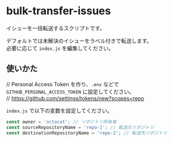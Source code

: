 # bulk-transfer-issues

イシューを一括転送するスクリプトです。

デフォルトでは未解決のイシューをラベル付きで転送します。  
必要に応じて `index.js` を編集してください。

## 使いかた

// Personal Access Token を作り、`.env` などで `GITHUB_PERSONAL_ACCESS_TOKEN` に設定してください。  
// https://github.com/settings/tokens/new?scopes=repo

`index.js` で以下の変数を設定してください。

```js
const owner = 'octocat'; // リポジトリ所有者
const sourceRepositoryName = 'repo-1'; // 転送元リポジトリ
const destinationRepositoryName = 'repo-2'; // 転送先リポジトリ
```

